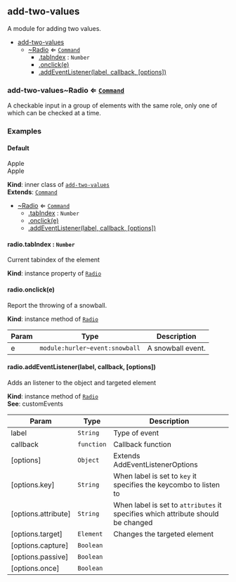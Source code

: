 
<base href="//D:/Personal/autotility/docs/">
<link rel="stylesheet" href="./dist/style.css" />
<a name="module_add-two-values"></a>

## add-two-values
A module for adding two values.


* [add-two-values](#module_add-two-values)
    * [~Radio](#module_add-two-values..Radio) ⇐ [<code>Command</code>](#Command)
        * [.tabIndex](#Roletype+tabIndex) : <code>Number</code>
        * [.onclick(e)](#module_add-two-values..Radio+onclick)
        * [.addEventListener(label, callback, [options])](#Roletype+addEventListener)

<a name="module_add-two-values..Radio"></a>

### add-two-values~Radio ⇐ [<code>Command</code>](#Command)
A checkable input in a group of elements with the same role,only one of which can be checked at a time.### Examples#### Default<div role="radio" aria-checked="true" tabindex="0">Apple</div><div role="radio" aria-checked="false" tabindex="0">Apple</div>

**Kind**: inner class of [<code>add-two-values</code>](#module_add-two-values)  
**Extends**: [<code>Command</code>](#Command)  

* [~Radio](#module_add-two-values..Radio) ⇐ [<code>Command</code>](#Command)
    * [.tabIndex](#Roletype+tabIndex) : <code>Number</code>
    * [.onclick(e)](#module_add-two-values..Radio+onclick)
    * [.addEventListener(label, callback, [options])](#Roletype+addEventListener)

<a name="Roletype+tabIndex"></a>

#### radio.tabIndex : <code>Number</code>
Current tabindex of the element

**Kind**: instance property of [<code>Radio</code>](#module_add-two-values..Radio)  
<a name="module_add-two-values..Radio+onclick"></a>

#### radio.onclick(e)
Report the throwing of a snowball.

**Kind**: instance method of [<code>Radio</code>](#module_add-two-values..Radio)  

| Param | Type | Description |
| --- | --- | --- |
| e | <code>module:hurler~event:snowball</code> | A snowball event. |

<a name="Roletype+addEventListener"></a>

#### radio.addEventListener(label, callback, [options])
Adds an listener to the object and targeted element

**Kind**: instance method of [<code>Radio</code>](#module_add-two-values..Radio)  
**See**: customEvents  

| Param | Type | Description |
| --- | --- | --- |
| label | <code>String</code> | Type of event |
| callback | <code>function</code> | Callback function |
| [options] | <code>Object</code> | Extends AddEventListenerOptions |
| [options.key] | <code>String</code> | When label is set to `key` it specifies the keycombo to listen to |
| [options.attribute] | <code>String</code> | When label is set to `attributes` it specifies which attribute should be changed |
| [options.target] | <code>Element</code> | Changes the targeted element |
| [options.capture] | <code>Boolean</code> |  |
| [options.passive] | <code>Boolean</code> |  |
| [options.once] | <code>Boolean</code> |  |


<script src="./dist/bundle.js" /></script>
		